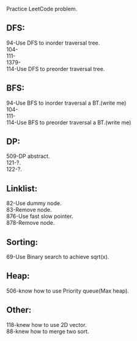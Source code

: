 Practice LeetCode problem.
## DFS:  
94-Use DFS to inorder traversal tree.  
104-  
111-  
1379-  
114-Use DFS to preorder traversal tree.   
## BFS:
94-Use BFS to inorder traversal a BT.(write me)  
104-  
111-  
114-Use BFS to preorder traversal a BT.(write me)  
## DP:  
509-DP abstract.  
121-?.  
122-?.  
## Linklist:  
82-Use dummy node.  
83-Remove node.  
876-Use fast slow pointer.   
878-Remove node.  
## Sorting:  
69-Use Binary search to achieve sqrt(x).  
## Heap:  
506-know how to use Priority queue(Max heap).  
## Other:  
118-knew how to use 2D vector.  
88-knew how to merge two sort.  
